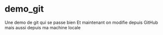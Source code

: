 # demo_git
Une demo de git qui se passe bien
Et maintenant on modifie depuis GitHub
mais aussi depuis ma machine locale
